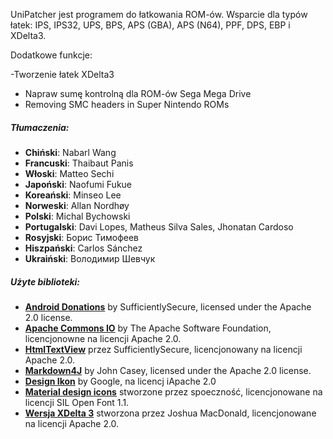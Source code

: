 UniPatcher jest programem do łatkowania ROM-ów. Wsparcie dla typów łatek: IPS, IPS32, UPS, BPS, APS (GBA), APS (N64), PPF, DPS, EBP i XDelta3.

Dodatkowe funkcje:

-Tworzenie łatek XDelta3
- Napraw sumę kontrolną dla ROM-ów Sega Mega Drive
- Removing SMC headers in Super Nintendo ROMs

##### Tłumaczenia:

- **Chiński**: Nabarl Wang
- **Francuski**: Thaibaut Panis
- **Włoski**: Matteo Sechi
- **Japoński**: Naofumi Fukue
- **Koreański**: Minseo Lee
- **Norweski**: Allan Nordhøy
- **Polski**: Michal Bychowski
- **Portugalski**: Davi Lopes, Matheus Silva Sales, Jhonatan Cardoso
- **Rosyjski**: Борис Тимофеев
- **Hiszpański**: Carlos Sánchez
- **Ukraiński**: Володимир Шевчук

##### Użyte biblioteki:

- [**Android Donations**](https://github.com/SufficientlySecure/donations) by SufficientlySecure, licensed under the Apache 2.0 license.
- [**Apache Commons IO**](https://commons.apache.org/proper/commons-io/) by The Apache Software Foundation, licencjonowne na licencji Apache 2.0.
- [**HtmlTextView**](https://github.com/SufficientlySecure/html-textview) przez SufficientlySecure, licencjonowany na licencji Apache 2.0.
- [**Markdown4J**](https://github.com/jdcasey/markdown4j) by John Casey, licensed under the Apache 2.0 license.
- [**Design Ikon**](https://github.com/google/material-design-icons) by Google, na licencj iApache 2.0
- [**Material design icons**](https://materialdesignicons.com) stworzone przez spoeczność, licencjonowane na licencji SIL Open Font 1.1.
- [**Wersja XDelta 3**](https://github.com/jmacd/xdelta) stworzona przez Joshua MacDonald, licencjonowane na licencji Apache 2.0.